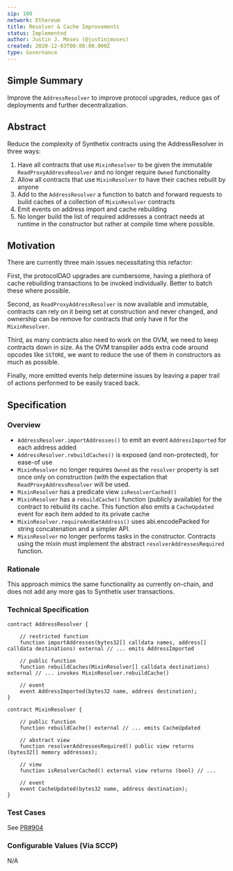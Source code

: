 ```yaml
---
sip: 100
network: Ethereum
title: Resolver & Cache Improvements
status: Implemented
author: Justin J. Moses (@justinjmoses)
created: 2020-12-03T00:00:00.000Z
type: Governance
---
```


<!--You can leave these HTML comments in your merged SIP and delete the visible duplicate text guides, they will not appear and may be helpful to refer to if you edit it again. This is the suggested template for new SIPs. Note that an SIP number will be assigned by an editor. When opening a pull request to submit your SIP, please use an abbreviated title in the filename, `sip-draft_title_abbrev.md`. The title should be 44 characters or less.-->

## Simple Summary

<!--"If you can't explain it simply, you don't understand it well enough." Simply describe the outcome the proposed changes intends to achieve. This should be non-technical and accessible to a casual community member.-->

Improve the `AddressResolver` to improve protocol upgrades, reduce gas of deployments and further decentralization.

## Abstract

<!--A short (~200 word) description of the proposed change, the abstract should clearly describe the proposed change. This is what *will* be done if the SIP is implemented, not *why* it should be done or *how* it will be done. If the SIP proposes deploying a new contract, write, "we propose to deploy a new contract that will do x".-->

Reduce the complexity of Synthetix contracts using the AddressResolver in three ways:

1. Have all contracts that use `MixinResolver` to be given the immutable `ReadProxyAddressResolver` and no longer require `Owned` functionality
1. Allow all contracts that use `MixinResolver` to have their caches rebuilt by anyone
1. Add to the `AddressResolver` a function to batch and forward requests to build caches of a collection of `MixinResolver` contracts
1. Emit events on address import and cache rebuilding
1. No longer build the list of required addresses a contract needs at runtime in the constructor but rather at compile time where possible.

## Motivation

<!--This is the problem statement. This is the *why* of the SIP. It should clearly explain *why* the current state of the protocol is inadequate.  It is critical that you explain *why* the change is needed, if the SIP proposes changing how something is calculated, you must address *why* the current calculation is innaccurate or wrong. This is not the place to describe how the SIP will address the issue!-->

There are currently three main issues necessitating this refactor:

First, the protocolDAO upgrades are cumbersome, having a plethora of cache rebuilding transactions to be invoked individually. Better to batch these where possible.

Second, as `ReadProxyAddressResolver` is now available and immutable, contracts can rely on it being set at construction and never changed, and ownership can be remove for contracts that only have it for the `MixinResolver`.

Third, as many contracts also need to work on the OVM, we need to keep contracts down in size. As the OVM transpiler adds extra code around opcodes like `SSTORE`, we want to reduce the use of them in constructors as much as possible.

Finally, more emitted events help determine issues by leaving a paper trail of actions performed to be easily traced back.

## Specification

<!--The specification should describe the syntax and semantics of any new feature, there are five sections
1. Overview
2. Rationale
3. Technical Specification
4. Test Cases
5. Configurable Values
-->

### Overview

<!--This is a high level overview of *how* the SIP will solve the problem. The overview should clearly describe how the new feature will be implemented.-->

- `AddressResolver.importAddresses()` to emit an event `AddressImported` for each address added
- `AddressResolver.rebuildCaches()` is exposed (and non-protected), for ease-of use
- `MixinResolver` no longer requires `Owned` as the `resolver` property is set once only on construction (with the expectation that `ReadProxyAddressResolver` will be used.
- `MixinResolver` has a predicate view `isResolverCached()`
- `MixinResolver` has a `rebuildCache()` function (publicly available) for the contract to rebuild its cache. This function also emits a `CacheUpdated` event for each item added to its private cache
- `MixinResolver.requireAndGetAddress()` uses abi.encodePacked for string concatenation and a simpler API.
- `MixinResolver` no longer performs tasks in the constructor. Contracts using the mixin must implement the abstract `resolverAddressesRequired` function.

### Rationale

<!--This is where you explain the reasoning behind how you propose to solve the problem. Why did you propose to implement the change in this way, what were the considerations and trade-offs. The rationale fleshes out what motivated the design and why particular design decisions were made. It should describe alternate designs that were considered and related work. The rationale may also provide evidence of consensus within the community, and should discuss important objections or concerns raised during discussion.-->

This approach mimics the same functionality as currently on-chain, and does not add any more gas to Synthetix user transactions.

### Technical Specification

<!--The technical specification should outline the public API of the changes proposed. That is, changes to any of the interfaces Synthetix currently exposes or the creations of new ones.-->

```solidity
contract AddressResolver {

    // restricted function
    function importAddresses(bytes32[] calldata names, address[] calldata destinations) external // ... emits AddressImported

    // public function
    function rebuildCaches(MixinResolver[] calldata destinations) external // ... invokes MixinResolver.rebuildCache()

    // event
    event AddressImported(bytes32 name, address destination);
}
```

```solidity
contract MixinResolver {

    // public function
    function rebuildCache() external // ... emits CacheUpdated

    // abstract view
    function resolverAddressesRequired() public view returns (bytes32[] memory addresses);

    // view
    function isResolverCached() external view returns (bool) // ...

    // event
    event CacheUpdated(bytes32 name, address destination);
}
```

### Test Cases

<!--Test cases for an implementation are mandatory for SIPs but can be included with the implementation..-->

See [PR#904](https://github.com/Synthetixio/synthetix/pull/904)

### Configurable Values (Via SCCP)

<!--Please list all values configurable via SCCP under this implementation.-->

N/A